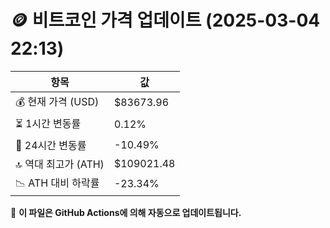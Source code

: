 # 🪙 비트코인 가격 업데이트 (2025-03-04 22:13)

| 항목                | 값 |
|--------------------|----------------|
| 💰 현재 가격 (USD) | $83673.96 |
| ⏳ 1시간 변동률    | 0.12% |
| 📆 24시간 변동률   | -10.49% |
| 🔝 역대 최고가 (ATH) | $109021.48 |
| 📉 ATH 대비 하락률 | -23.34% |

🔄 **이 파일은 GitHub Actions에 의해 자동으로 업데이트됩니다.**
